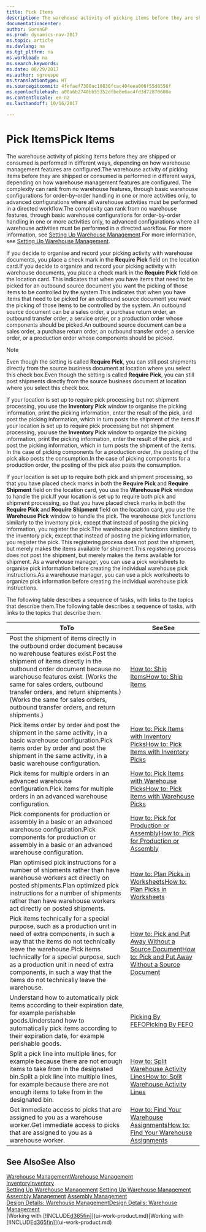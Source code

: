 ```yaml
---
title: Pick Items
description: The warehouse activity of picking items before they are shipped or consumed is performed in different ways, depending on how warehouse management features are configured. The [setup](../configure-warehouse-processes.md) complexity can rank from no warehouse features, through basic warehouse configurations for order-by-order handling in one or more activities only, to advanced configurations where all warehouse activities must be performed in a directed workflow.
documentationcenter: 
author: SorenGP
ms.prod: dynamics-nav-2017
ms.topic: article
ms.devlang: na
ms.tgt_pltfrm: na
ms.workload: na
ms.search.keywords: 
ms.date: 08/29/2017
ms.author: sgroespe
ms.translationtype: HT
ms.sourcegitcommit: 4fefaef7380ac10836fcac404eea006f55d8556f
ms.openlocfilehash: a00a6b2740bb55352dfbe8e6ac4fd3d72870608e
ms.contentlocale: en-nz
ms.lasthandoff: 10/16/2017

---
```

# <a name="pick-items"></a><span data-ttu-id="a277c-104">Pick Items</span><span class="sxs-lookup"><span data-stu-id="a277c-104">Pick Items</span></span>
<span data-ttu-id="a277c-105">The warehouse activity of picking items before they are shipped or consumed is performed in different ways, depending on how warehouse management features are configured.</span><span class="sxs-lookup"><span data-stu-id="a277c-105">The warehouse activity of picking items before they are shipped or consumed is performed in different ways, depending on how warehouse management features are configured.</span></span> <span data-ttu-id="a277c-106">The complexity can rank from no warehouse features, through basic warehouse configurations for order-by-order handling in one or more activities only, to advanced configurations where all warehouse activities must be performed in a directed workflow.</span><span class="sxs-lookup"><span data-stu-id="a277c-106">The complexity can rank from no warehouse features, through basic warehouse configurations for order-by-order handling in one or more activities only, to advanced configurations where all warehouse activities must be performed in a directed workflow.</span></span> <span data-ttu-id="a277c-107">For more information, see [Setting Up Warehouse Management](warehouse-setup-warehouse.md).</span><span class="sxs-lookup"><span data-stu-id="a277c-107">For more information, see [Setting Up Warehouse Management](warehouse-setup-warehouse.md).</span></span>

<span data-ttu-id="a277c-108">If you decide to organise and record your picking activity with warehouse documents, you place a check mark in the **Require Pick** field on the location card.</span><span class="sxs-lookup"><span data-stu-id="a277c-108">If you decide to organize and record your picking activity with warehouse documents, you place a check mark in the **Require Pick** field on the location card.</span></span> <span data-ttu-id="a277c-109">This indicates that when you have items that need to be picked for an outbound source document you want the picking of those items to be controlled by the system.</span><span class="sxs-lookup"><span data-stu-id="a277c-109">This indicates that when you have items that need to be picked for an outbound source document you want the picking of those items to be controlled by the system.</span></span> <span data-ttu-id="a277c-110">An outbound source document can be a sales order, a purchase return order, an outbound transfer order, a service order, or a production order whose components should be picked.</span><span class="sxs-lookup"><span data-stu-id="a277c-110">An outbound source document can be a sales order, a purchase return order, an outbound transfer order, a service order, or a production order whose components should be picked.</span></span>

> [!NOTE]
> <span data-ttu-id="a277c-111">Even though the setting is called **Require Pick**, you can still post shipments directly from the source business document at location where you select this check box.</span><span class="sxs-lookup"><span data-stu-id="a277c-111">Even though the setting is called **Require Pick**, you can still post shipments directly from the source business document at location where you select this check box.</span></span>

<span data-ttu-id="a277c-112">If your location is set up to require pick processing but not shipment processing, you use the **Inventory Pick** window to organise the picking information, print the picking information, enter the result of the pick, and post the picking information, which in turn posts the shipment of the items.</span><span class="sxs-lookup"><span data-stu-id="a277c-112">If your location is set up to require pick processing but not shipment processing, you use the **Inventory Pick** window to organize the picking information, print the picking information, enter the result of the pick, and post the picking information, which in turn posts the shipment of the items.</span></span> <span data-ttu-id="a277c-113">In the case of picking components for a production order, the posting of the pick also posts the consumption.</span><span class="sxs-lookup"><span data-stu-id="a277c-113">In the case of picking components for a production order, the posting of the pick also posts the consumption.</span></span>

<span data-ttu-id="a277c-114">If your location is set up to require both pick and shipment processing, so that you have placed check marks in both the **Require Pick** and **Require Shipment** field on the location card, you use the **Warehouse Pick** window to handle the pick.</span><span class="sxs-lookup"><span data-stu-id="a277c-114">If your location is set up to require both pick and shipment processing, so that you have placed check marks in both the **Require Pick** and **Require Shipment** field on the location card, you use the **Warehouse Pick** window to handle the pick.</span></span> <span data-ttu-id="a277c-115">The warehouse pick functions similarly to the inventory pick, except that instead of posting the picking information, you register the pick.</span><span class="sxs-lookup"><span data-stu-id="a277c-115">The warehouse pick functions similarly to the inventory pick, except that instead of posting the picking information, you register the pick.</span></span> <span data-ttu-id="a277c-116">This registering process does not post the shipment, but merely makes the items available for shipment.</span><span class="sxs-lookup"><span data-stu-id="a277c-116">This registering process does not post the shipment, but merely makes the items available for shipment.</span></span> <span data-ttu-id="a277c-117">As a warehouse manager, you can use a pick worksheets to organise pick information before creating the individual warehouse pick instructions.</span><span class="sxs-lookup"><span data-stu-id="a277c-117">As a warehouse manager, you can use a pick worksheets to organize pick information before creating the individual warehouse pick instructions.</span></span>

<span data-ttu-id="a277c-118">The following table describes a sequence of tasks, with links to the topics that describe them.</span><span class="sxs-lookup"><span data-stu-id="a277c-118">The following table describes a sequence of tasks, with links to the topics that describe them.</span></span>   

|<span data-ttu-id="a277c-119">**To**</span><span class="sxs-lookup"><span data-stu-id="a277c-119">**To**</span></span>|<span data-ttu-id="a277c-120">**See**</span><span class="sxs-lookup"><span data-stu-id="a277c-120">**See**</span></span>|
|------------|-------------|  
|<span data-ttu-id="a277c-121">Post the shipment of items directly in the outbound order document because no warehouse features exist.</span><span class="sxs-lookup"><span data-stu-id="a277c-121">Post the shipment of items directly in the outbound order document because no warehouse features exist.</span></span> <span data-ttu-id="a277c-122">(Works the same for sales orders, outbound transfer orders, and return shipments.)</span><span class="sxs-lookup"><span data-stu-id="a277c-122">(Works the same for sales orders, outbound transfer orders, and return shipments.)</span></span>|[<span data-ttu-id="a277c-123">How to: Ship Items</span><span class="sxs-lookup"><span data-stu-id="a277c-123">How to: Ship Items</span></span>](warehouse-how-ship-items.md)|  
|<span data-ttu-id="a277c-124">Pick items order by order and post the shipment in the same activity, in a basic warehouse configuration.</span><span class="sxs-lookup"><span data-stu-id="a277c-124">Pick items order by order and post the shipment in the same activity, in a basic warehouse configuration.</span></span>|[<span data-ttu-id="a277c-125">How to: Pick Items with Inventory Picks</span><span class="sxs-lookup"><span data-stu-id="a277c-125">How to: Pick Items with Inventory Picks</span></span>](warehouse-how-to-pick-items-with-inventory-picks.md)|
|<span data-ttu-id="a277c-126">Pick items for multiple orders in an advanced warehouse configuration.</span><span class="sxs-lookup"><span data-stu-id="a277c-126">Pick items for multiple orders in an advanced warehouse configuration.</span></span>|[<span data-ttu-id="a277c-127">How to: Pick Items with Warehouse Picks</span><span class="sxs-lookup"><span data-stu-id="a277c-127">How to: Pick Items with Warehouse Picks</span></span>](warehouse-how-to-pick-items-for-warehouse-shipment.md)|  
|<span data-ttu-id="a277c-128">Pick components for production or assembly in a basic or an advanced warehouse configuration.</span><span class="sxs-lookup"><span data-stu-id="a277c-128">Pick components for production or assembly in a basic or an advanced warehouse configuration.</span></span>|[<span data-ttu-id="a277c-129">How to: Pick for Production or Assembly</span><span class="sxs-lookup"><span data-stu-id="a277c-129">How to: Pick for Production or Assembly</span></span>](warehouse-how-to-pick-for-production.md)|  
|<span data-ttu-id="a277c-130">Plan optimised pick instructions for a number of shipments rather than have warehouse workers act directly on posted shipments.</span><span class="sxs-lookup"><span data-stu-id="a277c-130">Plan optimized pick instructions for a number of shipments rather than have warehouse workers act directly on posted shipments.</span></span>|[<span data-ttu-id="a277c-131">How to: Plan Picks in Worksheets</span><span class="sxs-lookup"><span data-stu-id="a277c-131">How to: Plan Picks in Worksheets</span></span>](warehouse-how-to-plan-picks-in-worksheets.md)|  
|<span data-ttu-id="a277c-132">Pick items technically for a special purpose, such as a production unit in need of extra components, in such a way that the items do not technically leave the warehouse.</span><span class="sxs-lookup"><span data-stu-id="a277c-132">Pick items technically for a special purpose, such as a production unit in need of extra components, in such a way that the items do not technically leave the warehouse.</span></span>|[<span data-ttu-id="a277c-133">How to: Pick and Put Away Without a Source Document</span><span class="sxs-lookup"><span data-stu-id="a277c-133">How to: Pick and Put Away Without a Source Document</span></span>](warehouse-how-to-create-put-aways-from-internal-put-aways.md)|
|<span data-ttu-id="a277c-134">Understand how to automatically pick items according to their expiration date, for example perishable goods.</span><span class="sxs-lookup"><span data-stu-id="a277c-134">Understand how to automatically pick items according to their expiration date, for example perishable goods.</span></span>|[<span data-ttu-id="a277c-135">Picking By FEFO</span><span class="sxs-lookup"><span data-stu-id="a277c-135">Picking By FEFO</span></span>](warehouse-picking-by-fefo.md)|
|<span data-ttu-id="a277c-136">Split a pick line into multiple lines, for example because there are not enough items to take from in the designated bin.</span><span class="sxs-lookup"><span data-stu-id="a277c-136">Split a pick line into multiple lines, for example because there are not enough items to take from in the designated bin.</span></span>|[<span data-ttu-id="a277c-137">How to: Split Warehouse Activity Lines</span><span class="sxs-lookup"><span data-stu-id="a277c-137">How to: Split Warehouse Activity Lines</span></span>](warehouse-how-to-split-warehouse-activity-lines.md)|
|<span data-ttu-id="a277c-138">Get immediate access to picks that are assigned to you as a warehouse worker.</span><span class="sxs-lookup"><span data-stu-id="a277c-138">Get immediate access to picks that are assigned to you as a warehouse worker.</span></span>|[<span data-ttu-id="a277c-139">How to: Find Your Warehouse Assignments</span><span class="sxs-lookup"><span data-stu-id="a277c-139">How to: Find Your Warehouse Assignments</span></span>](warehouse-how-to-find-your-warehouse-assignments.md)|  

## <a name="see-also"></a><span data-ttu-id="a277c-140">See Also</span><span class="sxs-lookup"><span data-stu-id="a277c-140">See Also</span></span>  
[<span data-ttu-id="a277c-141">Warehouse Management</span><span class="sxs-lookup"><span data-stu-id="a277c-141">Warehouse Management</span></span>](warehouse-manage-warehouse.md)  
[<span data-ttu-id="a277c-142">Inventory</span><span class="sxs-lookup"><span data-stu-id="a277c-142">Inventory</span></span>](inventory-manage-inventory.md)  
<span data-ttu-id="a277c-143">[Setting Up Warehouse Management](warehouse-setup-warehouse.md)   </span><span class="sxs-lookup"><span data-stu-id="a277c-143">[Setting Up Warehouse Management](warehouse-setup-warehouse.md)   </span></span>  
<span data-ttu-id="a277c-144">[Assembly Management](assembly-assemble-items.md)  </span><span class="sxs-lookup"><span data-stu-id="a277c-144">[Assembly Management](assembly-assemble-items.md)  </span></span>  
[<span data-ttu-id="a277c-145">Design Details: Warehouse Management</span><span class="sxs-lookup"><span data-stu-id="a277c-145">Design Details: Warehouse Management</span></span>](design-details-warehouse-management.md)  
<span data-ttu-id="a277c-146">[Working with [!INCLUDE[d365fin](includes/d365fin_md.md)]](ui-work-product.md)</span><span class="sxs-lookup"><span data-stu-id="a277c-146">[Working with [!INCLUDE[d365fin](includes/d365fin_md.md)]](ui-work-product.md)</span></span>

